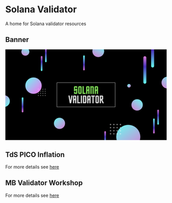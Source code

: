 # Solana Validator
A home for Solana validator resources

## Banner

![Banner](images/solana-validator-00.png)

## TdS PICO Inflation

For more details see [here](tds-pico-inflation/README.md)

## MB Validator Workshop

For more details see [here](mb-validator-workshop/README.md)